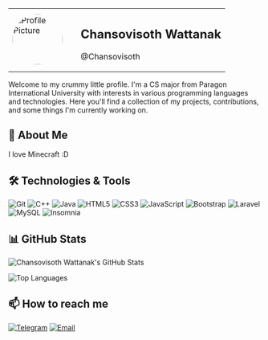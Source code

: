 <table>
  <tr>
    <td>
      <img src="https://avatars.githubusercontent.com/u/134577854?v=4" alt="Profile Picture" style="border-radius: 50%; width: 100px; height: 100px; margin-right: 20px;">
    </td>
    <td>
      <h2>Chansovisoth Wattanak</h2>
      <p>@Chansovisoth</p>
    </td>
  </tr>
</table>

Welcome to my crummy little profile. I'm a CS major from Paragon International University with interests in various programming languages and technologies. Here you'll find a collection of my projects, contributions, and some things I'm currently working on.


## 🚀 About Me
I love Minecraft :D


## 🛠️ Technologies & Tools
![Git](https://img.shields.io/badge/-Git-F05032?logo=git&logoColor=white&style=flat)
![C++](https://img.shields.io/badge/-C++-00599C?logo=c%2B%2B&logoColor=white&style=flat)
![Java](https://img.shields.io/badge/-Java-007396?logo=java&logoColor=white&style=flat)
![HTML5](https://img.shields.io/badge/-HTML5-E34F26?logo=html5&logoColor=white&style=flat)
![CSS3](https://img.shields.io/badge/-CSS3-1572B6?logo=css3&logoColor=white&style=flat)
![JavaScript](https://img.shields.io/badge/-JavaScript-F7DF1E?logo=javascript&logoColor=black&style=flat)
![Bootstrap](https://img.shields.io/badge/-Bootstrap-7952B3?logo=bootstrap&logoColor=white&style=flat)
![Laravel](https://img.shields.io/badge/-Laravel-FF2D20?logo=laravel&logoColor=white&style=flat)
![MySQL](https://img.shields.io/badge/-MySQL-4479A1?logo=mysql&logoColor=white&style=flat)
![Insomnia](https://img.shields.io/badge/-Insomnia-4000BF?logo=insomnia&logoColor=white&style=flat)


## 📊 GitHub Stats
![Chansovisoth Wattanak's GitHub Stats](https://github-readme-stats.vercel.app/api?username=Chansovisoth&show_icons=true&theme=radical)

![Top Languages](https://github-readme-stats.vercel.app/api/top-langs/?username=Chansovisoth&layout=compact&theme=radical)


## 📫 How to reach me
[![Telegram](https://img.shields.io/badge/-Telegram-2CA5E0?logo=telegram&logoColor=white&style=flat)](https://t.me/chansovisoth)
[![Email](https://img.shields.io/badge/-Email-D14836?logo=gmail&logoColor=white&style=flat)](mailto:cwattanak@paragoniu.edu.kh)
